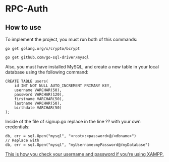 # RPC-Auth

## How to use

To implement the project, you must run both of this commands:

```
go get golang.org/x/crypto/bcrypt

go get github.com/go-sql-driver/mysql
```

Also, you must have installed MySQL, and create a new table in your local database using the following command:

```
CREATE TABLE users(
    id INT NOT NULL AUTO_INCREMENT PRIMARY KEY,
    username VARCHAR(50),
    password VARCHAR(120),
    firstname VARCHAR(50),
    lastname VARCHAR(50),
    birthdate VARCHAR(50)
);
```

Inside of the file of signup.go replace in the line ?? with your own credentials:

```
db, err = sql.Open("mysql", "<root>:<password>@/<dbname>")
// Replace with 
db, err = sql.Open("mysql", "myUsername:myPassword@/myDatabase")
```

[This is how you check your username and password if you're using XAMPP.](https://www.javierrguez.com/recuperar-contrasena-de-phpmyadmin-con-xampp/)
